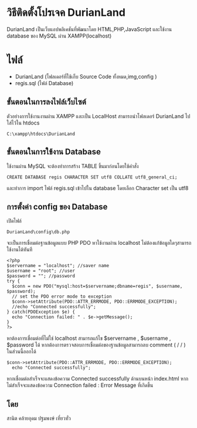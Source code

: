 # วิธีติดตั้งโปรเจค DurianLand
DurianLand เป็นเว็บแอปพลิเคชันที่พัฒนาโดย HTML,PHP,JavaScript และใช้งาน database ของ MySQL ผ่าน XAMPP(localhost)

# ไฟล์
- DurianLand (โฟลเดอร์ที่ใช้เก็บ Source Code ทั้งหมด,img,config )
- regis.sql (ไฟล์ Database)

## ขั้นตอนในการลงไฟล์เว็บไซต์

ตัวอย่างการใช้งานงานผ่าน XAMPP และเป็น LocalHost 
สามารถนำโฟลเดอร์ DurianLand ไปใส่ไว้ใน htdocs
```
C:\xampp\htdocs\DurianLand
```

## ขั้นตอนในการใช้งาน Database
ใช้งานผ่าน MySQL จะต้องทำการสร้าง TABLE ขึ้นมาก่อนโดยใช้คำสั่ง 
```
CREATE DATABASE regis CHARACTER SET utf8 COLLATE utf8_general_ci;
```
และทำการ import ไฟล์ regis.sql เข้าไปใน database โดยเลือก Character set เป็น utf8

## การตั้งค่า config ของ Database
เปิดไฟล์
```
DurianLand\config\db.php
```
จะเป็นการเชื่อมต่อฐานข้อมูลแบบ PHP PDO
หาใช้งานผ่าน localhost ไม่ต้องแก้ข้อมูลใดๆสามารถใช้งานได้ทันที
```
<?php
$servername = "localhost"; //saver name
$username = "root"; //user
$password = ""; //password
try {
  $conn = new PDO("mysql:host=$servername;dbname=regis", $username, $password);
  // set the PDO error mode to exception
  $conn->setAttribute(PDO::ATTR_ERRMODE, PDO::ERRMODE_EXCEPTION);
  //echo "Connected successfully"; 
} catch(PDOException $e) {
  echo "Connection failed: " . $e->getMessage();
}
?>
```
หาต้องการเชื่อมต่อที่ไม่ใช่ localhost สามารถแก้ไข $servername , $username , $password ได้
หากต้องการตรวจสอบการเชื่อมต่อของฐานข้อมูลสามารถลบ comment ( / / ) ในส่วนนี้ออกได้
```
$conn->setAttribute(PDO::ATTR_ERRMODE, PDO::ERRMODE_EXCEPTION);
  echo "Connected successfully"; 
  ```
หากเชื่อมต่อสำเร็จจะแสดงข้อความ Connected successfully ด้านบนหน้า index.html 
หากไม่สำเร็จจะแสดงข้อความ Connection failed : Error Message ที่เกิดขึ้น
## โดย
สานิต คล้ายอุดม
ปฐมพงษ์ เที่ยวทั่ว
